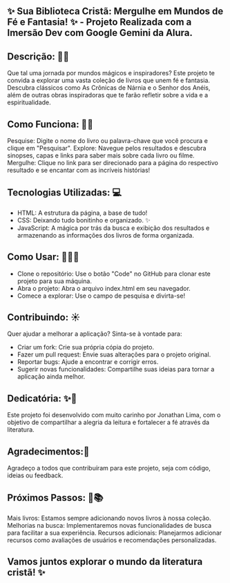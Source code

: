 ## ✨ Sua Biblioteca Cristã: Mergulhe em Mundos de Fé e Fantasia! ✨ - Projeto Realizada com a Imersão Dev com Google Gemini da Alura.

## Descrição: 🌟📖
Que tal uma jornada por mundos mágicos e inspiradores? Este projeto te convida a explorar uma vasta coleção de livros que unem fé e fantasia. Descubra clássicos como As Crônicas de Nárnia e o Senhor dos Anéis, além de outras obras inspiradoras que te farão refletir sobre a vida e a espiritualidade.

## Como Funciona: 📖🎥
Pesquise: Digite o nome do livro ou palavra-chave que você procura e clique em "Pesquisar".
Explore: Navegue pelos resultados e descubra sinopses, capas e links para saber mais sobre cada livro ou filme.
Mergulhe: Clique no link para ser direcionado para a página do respectivo resultado e se encantar com as incríveis histórias!

## Tecnologias Utilizadas: 💻
- HTML: A estrutura da página, a base de tudo!
- CSS: Deixando tudo bonitinho e organizado. ✨
- JavaScript: A mágica por trás da busca e exibição dos resultados e armazenando as informações dos livros de forma organizada.

## Como Usar: 👨🏻‍💻
- Clone o repositório: Use o botão "Code" no GitHub para clonar este projeto para sua máquina.
- Abra o projeto: Abra o arquivo index.html em seu navegador.
- Comece a explorar: Use o campo de pesquisa e divirta-se!

## Contribuindo: ☀️
 Quer ajudar a melhorar a aplicação? Sinta-se à vontade para:

- Criar um fork: Crie sua própria cópia do projeto.
- Fazer um pull request: Envie suas alterações para o projeto original.
- Reportar bugs: Ajude a encontrar e corrigir erros.
- Sugerir novas funcionalidades: Compartilhe suas ideias para tornar a aplicação ainda melhor.

## Dedicatória: ✨🌙
Este projeto foi desenvolvido com muito carinho por Jonathan Lima, com o objetivo de compartilhar a alegria da leitura e fortalecer a fé através da literatura.

## Agradecimentos:💫
Agradeço a todos que contribuíram para este projeto, seja com código, ideias ou feedback.

## Próximos Passos: 📖📚
Mais livros: Estamos sempre adicionando novos livros à nossa coleção.
Melhorias na busca: Implementaremos novas funcionalidades de busca para facilitar a sua experiência.
Recursos adicionais: Planejarmos adicionar recursos como avaliações de usuários e recomendações personalizadas.
## Vamos juntos explorar o mundo da literatura cristã! ✨

